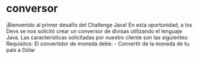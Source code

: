 # conversor
¡Bienvenido al primer desafío del Challenge Java!  En esta oportunidad, a los Devs se nos solicitó crear un conversor de divisas utilizando el lenguaje Java. Las características solicitadas por nuestro cliente son las siguientes:  Requisitos:  El convertidor de moneda debe:       - Convertir de la moneda de tu país a Dólar       
